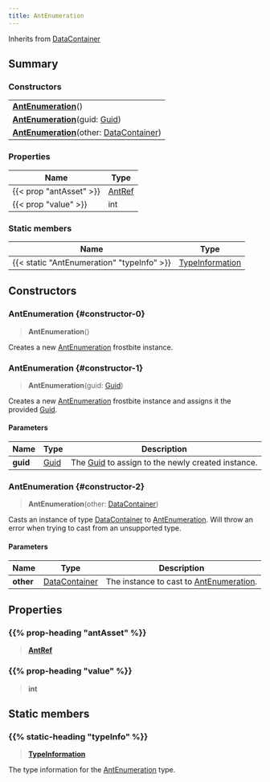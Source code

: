 ```yaml
---
title: AntEnumeration
---
```


Inherits from [DataContainer](/vext/ref/shared/type/datacontainer)

## Summary

### Constructors

|  |
| --- |
| **[AntEnumeration](#constructor-0)**() |
| **[AntEnumeration](#constructor-1)**(guid: [Guid](/vext/ref/shared/type/guid)) |
| **[AntEnumeration](#constructor-2)**(other: [DataContainer](/vext/ref/shared/type/datacontainer)) |

### Properties

| Name | Type |
| ---- | ---- |
| {{< prop "antAsset" >}} | [AntRef](/vext/ref/fb/antref) |
| {{< prop "value" >}} | int |

### Static members

| Name | Type |
| ---- | ---- |
| {{< static "AntEnumeration" "typeInfo" >}} | [TypeInformation](/vext/ref/shared/type/typeinformation) |

## Constructors

### AntEnumeration {#constructor-0}

> **AntEnumeration**()

Creates a new [AntEnumeration](/vext/ref/fb/antenumeration) frostbite instance.

### AntEnumeration {#constructor-1}

> **AntEnumeration**(guid: [Guid](/vext/ref/shared/type/guid))

Creates a new [AntEnumeration](/vext/ref/fb/antenumeration) frostbite instance and assigns it the provided [Guid](/vext/ref/shared/type/guid).

#### Parameters

| Name | Type | Description |
| ---- | ---- | ----------- |
| **guid** | [Guid](/vext/ref/shared/type/guid) | The [Guid](/vext/ref/shared/type/guid) to assign to the newly created instance. |

### AntEnumeration {#constructor-2}

> **AntEnumeration**(other: [DataContainer](/vext/ref/shared/type/datacontainer))

Casts an instance of type [DataContainer](/vext/ref/shared/type/datacontainer) to [AntEnumeration](/vext/ref/fb/antenumeration). Will throw an error when trying to cast from an unsupported type.

#### Parameters

| Name | Type | Description |
| ---- | ---- | ----------- |
| **other** | [DataContainer](/vext/ref/shared/type/datacontainer) | The instance to cast to [AntEnumeration](/vext/ref/fb/antenumeration). |

## Properties

### {{% prop-heading "antAsset" %}}

> **[AntRef](/vext/ref/fb/antref)**

### {{% prop-heading "value" %}}

> **int**

## Static members

### {{% static-heading "typeInfo" %}}

> **[TypeInformation](/vext/ref/shared/type/typeinformation)**

The type information for the [AntEnumeration](/vext/ref/fb/antenumeration) type.

